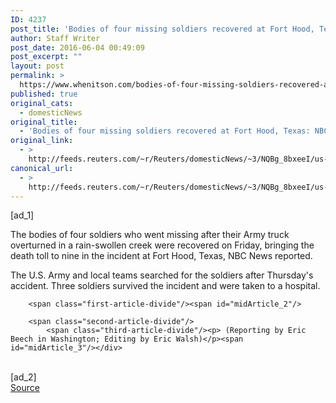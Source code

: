 ```yaml
---
ID: 4237
post_title: 'Bodies of four missing soldiers recovered at Fort Hood, Texas: NBC News'
author: Staff Writer
post_date: 2016-06-04 00:49:09
post_excerpt: ""
layout: post
permalink: >
  https://www.whenitson.com/bodies-of-four-missing-soldiers-recovered-at-fort-hood-texas-nbc-news/
published: true
original_cats:
  - domesticNews
original_title:
  - 'Bodies of four missing soldiers recovered at Fort Hood, Texas: NBC News'
original_link:
  - >
    http://feeds.reuters.com/~r/Reuters/domesticNews/~3/NQBg_8bxeeI/us-texas-flooding-bodies-idUSKCN0YQ011
canonical_url:
  - >
    http://feeds.reuters.com/~r/Reuters/domesticNews/~3/NQBg_8bxeeI/us-texas-flooding-bodies-idUSKCN0YQ011
---
```

 [ad_1]
<br><div id="articleText">
<span id="midArticle_start"/>

<span class="focusParagraph" readability="7"><p><span class="articleLocatio&lt;/span&gt;n">The bodies of four soldiers who went missing after their Army truck overturned in a rain-swollen creek were recovered on Friday, bringing the death toll to nine in the incident at Fort Hood, Texas, NBC News reported.</span></p></span><span id="midArticle_0"/><p>The U.S. Army and local teams searched for the soldiers after Thursday's accident. Three soldiers survived the incident and were taken to a hospital.</p><span id="midArticle_1"/>
        
        <span class="first-article-divide"/><span id="midArticle_2"/>
        
        <span class="second-article-divide"/>
            <span class="third-article-divide"/><p> (Reporting by Eric Beech in Washington; Editing by Eric Walsh)</p><span id="midArticle_3"/></div>
<br>[ad_2]
<br><a href="http://feeds.reuters.com/~r/Reuters/domesticNews/~3/NQBg_8bxeeI/us-texas-flooding-bodies-idUSKCN0YQ011">Source </a>